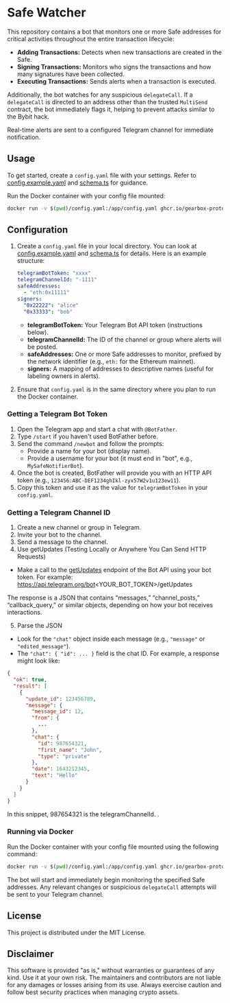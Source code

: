 # Safe Watcher

This repository contains a bot that monitors one or more Safe addresses for critical activities throughout the entire transaction lifecycle:

- **Adding Transactions:** Detects when new transactions are created in the Safe.
- **Signing Transactions:** Monitors who signs the transactions and how many signatures have been collected.
- **Executing Transactions:** Sends alerts when a transaction is executed.

Additionally, the bot watches for any suspicious `delegateCall`. If a `delegateCall` is directed to an address other than the trusted `MultiSend` contract, the bot immediately flags it, helping to prevent attacks similar to the Bybit hack.

Real-time alerts are sent to a configured Telegram channel for immediate notification.

## Usage

To get started, create a `config.yaml` file with your settings. Refer to [config.example.yaml](config.example.yaml) and [schema.ts](src/config/schema.ts) for guidance.

Run the Docker container with your config file mounted:

```bash
docker run -v $(pwd)/config.yaml:/app/config.yaml ghcr.io/gearbox-protocol/safe-watcher:latest
```

## Configuration

1. Create a `config.yaml` file in your local directory. You can look at [config.example.yaml](config.example.yaml) and [schema.ts](src/config/schema.ts) for details. Here is an example structure:

   ```yaml
   telegramBotToken: "xxxx"
   telegramChannelId: "-1111"
   safeAddresses:
     - "eth:0x11111"
   signers:
     "0x22222": "alice"
     "0x33333": "bob"
   ```

   - **telegramBotToken:** Your Telegram Bot API token (instructions below).
   - **telegramChannelId:** The ID of the channel or group where alerts will be posted.
   - **safeAddresses:** One or more Safe addresses to monitor, prefixed by the network identifier (e.g., `eth:` for the Ethereum mainnet).
   - **signers:** A mapping of addresses to descriptive names (useful for labeling owners in alerts).

2. Ensure that `config.yaml` is in the same directory where you plan to run the Docker container.

### Getting a Telegram Bot Token

1. Open the Telegram app and start a chat with `@BotFather`.
2. Type `/start` if you haven't used BotFather before.
3. Send the command `/newbot` and follow the prompts:
   - Provide a name for your bot (display name).
   - Provide a username for your bot (it must end in "bot", e.g., `MySafeNotifierBot`).
4. Once the bot is created, BotFather will provide you with an HTTP API token (e.g., `123456:ABC-DEF1234ghIkl-zyx57W2v1u123ew11`).
5. Copy this token and use it as the value for `telegramBotToken` in your `config.yaml`.

### Getting a Telegram Channel ID

1. Create a new channel or group in Telegram.
2. Invite your bot to the channel.
3. Send a message to the channel.
4. Use getUpdates (Testing Locally or Anywhere You Can Send HTTP Requests)

- Make a call to the [getUpdates](https://core.telegram.org/bots/api#getupdates) endpoint of the Bot API using your bot token. For example: https://api.telegram.org/bot<YOUR_BOT_TOKEN>/getUpdates

The response is a JSON that contains “messages,” “channel_posts,” “callback_query,” or similar objects, depending on how your bot receives interactions.

5. Parse the JSON

- Look for the `"chat"` object inside each message (e.g., `"message"` or `"edited_message"`).
- The `"chat": { "id": ... }` field is the chat ID. For example, a response might look like:

```json
{
  "ok": true,
  "result": [
    {
      "update_id": 123456789,
      "message": {
        "message_id": 12,
        "from": {
          ...
        },
        "chat": {
          "id": 987654321,
          "first_name": "John",
          "type": "private"
        },
        "date": 1643212345,
        "text": "Hello"
      }
    }
  ]
}
```

In this snippet, 987654321 is the telegramChannelId.
.

### Running via Docker

Run the Docker container with your config file mounted using the following command:

```bash
docker run -v $(pwd)/config.yaml:/app/config.yaml ghcr.io/gearbox-protocol/safe-watcher:latest
```

The bot will start and immediately begin monitoring the specified Safe addresses. Any relevant changes or suspicious `delegateCall` attempts will be sent to your Telegram channel.

## License

This project is distributed under the MIT License.

## Disclaimer

This software is provided "as is," without warranties or guarantees of any kind. Use it at your own risk. The maintainers and contributors are not liable for any damages or losses arising from its use. Always exercise caution and follow best security practices when managing crypto assets.

